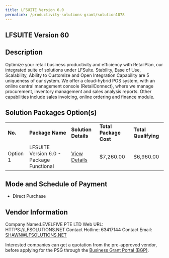 ```yaml
---
title: LFSUITE Version 6.0
permalink: /productivity-solutions-grant/solution1878
---
```


## LFSUITE Version 60

## Description

Optimize your retail business productivity and efficiency with RetailPlan, our integrated suite of solutions under LFSuite. Stability, Ease of Use, Scalability, Ability to Customize and Open Integration Capability are 5 uniqueness of our system. We offer a cloud-hybrid POS system, with an online central management console (RetailConnect), where we manage procurement, inventory management and sales analysis reports. Other capabilities include sales invoicing, online ordering and finance module.

## Solution Packages Option(s)

<table>
<tr>
<td><b>No.</b></td>
<td><b>Package Name</b></td>
<td><b>Solution Details</b></td>
<td><b>Total Package Cost</b></td>
<td><b>Total Qualifying</b></td>
</tr>
<tr>
<td>Option 1</td>
<td>LFSUITE Version 6.0 - Package Functional</td>
<td><a href='https://www.gobusiness.gov.sg/images/psg/Desensitised_LevelFive_Annex _3_CR_wef_14_Jan_2021_Part_2.pdf'>View Details</a></td>
<td>$7,260.00</td>
<td>$6,960.00</td>
</tr>
</table>

## Mode and Schedule of Payment

 - Direct Purchase

## Vendor Information

 Company Name:LEVELFIVE PTE LTD 
Web URL: HTTPS://LFSOLUTIONS.NET 
Contact Hotline: 63417144 
Contact Email: SHAWN@LFSOLUTIONS.NET 


Interested companies can get a quotation from the pre-approved vendor, before applying for the PSG through the <a href='https://www.businessgrants.gov.sg/'>Business Grant Portal (BGP)</a>.
